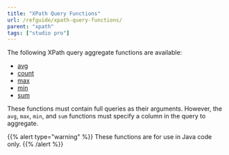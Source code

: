 ```yaml
---
title: "XPath Query Functions"
url: /refguide/xpath-query-functions/
parent: "xpath"
tags: ["studio pro"]
---
```


The following XPath query aggregate functions are available:

* [avg](/refguide/xpath-avg/)
* [count](/refguide/xpath-count/)
* [max](/refguide/xpath-max/)
* [min](/refguide/xpath-min/)
* [sum](/refguide/xpath-sum/)

These functions must contain full queries as their arguments. However, the `avg`, `max`, `min`, and `sum` functions must specify a column in the query to aggregate.

{{% alert type="warning" %}}
These functions are for use in Java code only.
{{% /alert %}}
